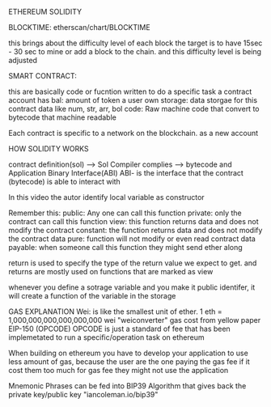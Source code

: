 ETHEREUM SOLIDITY

BLOCKTIME: etherscan/chart/BLOCKTIME

this brings about the difficulty level of each block the target is to have 
15sec - 30 sec to mine or add a block to the chain. and this difficulty level is being adjusted 


SMART CONTRACT:

this are basically code or fucntion written to do a specific task
a contract account has
bal: amount of token a user own
storage: data storgae for this contract data like num, str, arr, bol
code: Raw machine code that convert to bytecode that machine readable

Each contract is specific to a network on the blockchain. as a new account

HOW SOLIDITY WORKS

contract definition(sol) --> Sol Compiler complies  --> bytecode and Application Binary Interface(ABI)
ABI- is the interface that the contract (bytecode) is able to interact with

In this video the autor identify local variable as constructor

Remember this: 
 public: Any one can call this function
 private: only the contract can call this function
 view: this function returns data and does not modify the contract
 constant: the function returns data and does not modify the contract data
 pure: function will not modify or even read contract data
 payable: when someone call this function they might send ether along

return is used to specify the type of the return value we expect to get. and returns are mostly used on functions
that are marked as view

whenever you define a sotrage variable and you make it public identifer, it will create a function
of the variable in the storage

GAS EXPLANATION
Wei: is like the smallest unit of ether. 1 eth = 1,000,000,000,000,000,000 wei
"weiconverter"
gas cost from yellow paper EIP-150 (OPCODE)
OPCODE is just a standard of fee that has been implemetated to run a specific/operation task on ethereum

When building on ethereum you have to develop your application to use less amount of gas, because the user are the one paying the gas fee
if it cost them too much for gas fee they might not use the application

Mnemonic Phrases can be fed into BIP39 Algorithm that gives back the private key/public key
"iancoleman.io/bip39"